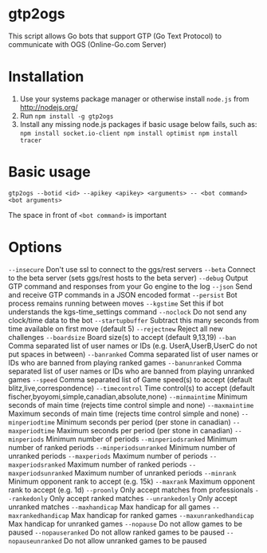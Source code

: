 gtp2ogs
=======

This script allows Go bots that support GTP (Go Text Protocol) to communicate
with OGS (Online-Go.com Server)

Installation
============

  1. Use your systems package manager or otherwise install `node.js` from http://nodejs.org/
  2. Run
    ```
    npm install -g gtp2ogs
    ```
  3. Install any missing node.js packages if basic usage below fails, such as:
    ```
    npm install socket.io-client
    npm install optimist
    npm install tracer
    ```


Basic usage
===========

```
gtp2ogs --botid <id> --apikey <apikey> <arguments> -- <bot command> <bot arguments>
```
 The space in front of ```<bot command>``` is important

Options
=======
  ```--insecure```  Don't use ssl to connect to the ggs/rest servers
  ```--beta```  Connect to the beta server (sets ggs/rest hosts to the beta server)
  ```--debug```  Output GTP command and responses from your Go engine to the log
  ```--json```  Send and receive GTP commands in a JSON encoded format
  ```--persist```  Bot process remains running between moves
  ```--kgstime```  Set this if bot understands the kgs-time_settings command
  ```--noclock```  Do not send any clock/time data to the bot
  ```--startupbuffer``` Subtract this many seconds from time available on first move (default 5)
  ```--rejectnew```  Reject all new challenges
  ```--boardsize```  Board size(s) to accept (default  9,13,19)
  ```--ban```  Comma separated list of user names or IDs (e.g.  UserA,UserB,UserC  do not put spaces in between)
  ```--banranked```  Comma separated list of user names or IDs who are banned from playing ranked games
  ```--banunranked```  Comma separated list of user names or IDs who are banned from playing unranked games
  ```--speed```  Comma separated list of Game speed(s) to accept (default  blitz,live,correspondence)
  ```--timecontrol```  Time control(s) to accept
    (default  fischer,byoyomi,simple,canadian,absolute,none)
  ```--minmaintime```  Minimum seconds of main time (rejects time control simple and none)
  ```--maxmaintime```  Maximum seconds of main time (rejects time control simple and none)
  ```--minperiodtime```  Minimum seconds per period (per stone in canadian)
  ```--maxperiodtime```  Maximum seconds per period (per stone in canadian)
  ```--minperiods```  Minimum number of periods
  ```--minperiodsranked```  Minimum number of ranked periods
  ```--minperiodsunranked```  Minimum number of unranked periods
  ```--maxperiods```  Maximum number of periods
  ```--maxperiodsranked```  Maximum number of ranked periods
  ```--maxperiodsunranked```  Maximum number of unranked periods
  ```--minrank```  Minimum opponent rank to accept (e.g. 15k)
  ```--maxrank```  Maximum opponent rank to accept (e.g. 1d)
  ```--proonly```  Only accept matches from professionals
  ```--rankedonly```  Only accept ranked matches
  ```--unrankedonly```  Only accept unranked matches
  ```--maxhandicap```  Max handicap for all games
  ```--maxrankedhandicap```  Max handicap for ranked games
  ```--maxunrankedhandicap```  Max handicap for unranked games
  ```--nopause```  Do not allow games to be paused
  ```--nopauseranked```  Do not allow ranked games to be paused
  ```--nopauseunranked```  Do not allow unranked games to be paused